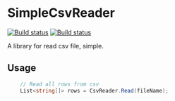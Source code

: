 # SimpleCsvReader

[![Build status](https://ci.appveyor.com/api/projects/status/ay934do7k2p649c2/branch/master?svg=true)](https://ci.appveyor.com/project/cointoss1973/simplecsvreader/branch/master)
[![Build status](https://github.com/cointoss1973/SimpleCsvReader/workflows/.NET/badge.svg)](https://github.com/cointoss1973/SimpleCsvReader/actions)

A library for read csv file, simple.

## Usage

```cs
    // Read all rows from csv
    List<string[]> rows = CsvReader.Read(fileName);
```